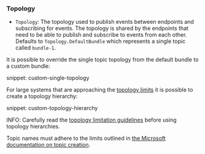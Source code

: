 ### Topology

* `Topology`: The topology used to publish events between endpoints and subscribing for events. The topology is shared by the endpoints that need to be able to publish and subscribe to events from each other. Defaults to `Topology.DefaultBundle` which represents a single topic called `bundle-1`.

It is possible to override the single topic topology from the default bundle to a custom bundle:

snippet: custom-single-topology

For large systems that are approaching the [topology limits](/transports/azure-service-bus/topology.md#quotas-and-limitations) it is possible to create a topology hierarchy:

snippet: custom-topology-hierarchy

INFO: Carefully read the [topology limitation guidelines](/transports/azure-service-bus/topology.md#quotas-and-limitations) before using topology hierarchies.

Topic names must adhere to the limits outlined in [the Microsoft documentation on topic creation](https://docs.microsoft.com/en-us/rest/api/servicebus/create-topic).
